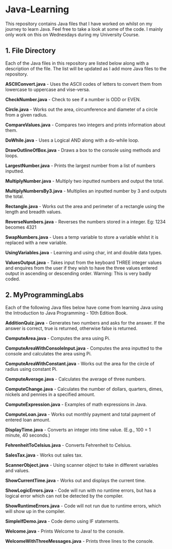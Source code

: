 # Java-Learning
This repository contains Java files that I have worked on whilst on my journey to learn Java. Feel free to take a look at some of the code. I mainly only work on this on Wednesdays during my University Course.

## 1. File Directory
Each of the Java files in this repository are listed below along with a description of the file. The list will be updated as I add more Java files to the repository.

**ASCIIConvert.java** - Uses the ASCII codes of letters to convert them from lowercase to uppercase and vise-versa.

**CheckNumber.java** - Check to see if a number is ODD or EVEN.

**Circle.java** - Works out the area, circumference and diameter of a circle from a given radius.

**CompareValues.java** - Compares two integers and prints information about them.

**DoWhile.java** - Uses a Logical AND along with a do-while loop.

**DrawOutlineOfBox.java** - Draws a box to the console using methods and loops.

**LargestNumber.java** - Prints the largest number from a list of numbers inputted.

**MultiplyNumber.java** - Multiply two inputted numbers and output the total.

**MultiplyNumbersBy3.java** - Multiplies an inputted number by 3 and outputs the total.

**Rectangle.java** - Works out the area and perimeter of a rectangle using the length and breadth values.

**ReverseNumbers.java** - Reverses the numbers stored in a integer. Eg: 1234 becomes 4321

**SwapNumbers.java** - Uses a temp variable to store a variable whilst it is replaced with a new variable.

**UsingVariables.java** - Learning and using char, int and double data types.

**ValuesOutput.java** - Takes input from the keyboard THREE integer values and enquires from the user if they wish to have the three values entered output in ascending or descending order. Warning: This is very badly coded.

## 2. MyProgrammingLabs
Each of the following Java files below have come from learning Java using the Introduction to Java Programming - 10th Edition Book.

**AdditionQuiz.java** - Generates two numbers and asks for the answer. If the answer is correct, true is returned, otherwise false is returned.

**ComputeArea.java** - Computes the area using Pi.

**ComputeAreaWithConsoleInput.java** - Computes the area inputted to the console and calculates the area using Pi.

**ComputeAreaWithConstant.java** - Works out the area for the circle of radius using constant Pi.

**ComputeAverage.java** - Calculates the average of three numbers.

**ComputeChange.java** - Calculates the number of dollars, quarters, dimes, nickels and pennies in a specified amount.

**ComputeExpression.java** - Examples of math expressions in Java.

**ComputeLoan.java** - Works out monthly payment and total payment of entered loan amount.

**DisplayTime.java** - Converts an integer into time value. (E.g., 100 = 1 minute, 40 seconds.)

**FehrenheitToCelsius.java** - Converts Fehrenheit to Celsius.

**SalesTax.java** - Works out sales tax.

**ScannerObject.java** - Using scanner object to take in different variables and values.

**ShowCurrentTime.java** - Works out and displays the current time.

**ShowLogicErrors.java** - Code will run with no runtime errors, but has a logical error which can not be detected by the compiler.

**ShowRuntimeErrors.java** - Code will not run due to runtime errors, which will show up in the compiler.

**SimpleIfDemo.java** - Code demo using IF statements.

**Welcome.java** - Prints Welcome to Java! to the console.

**WelcomeWithThreeMessages.java** - Prints three lines to the console.

